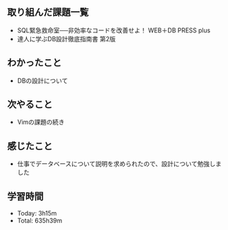 ## 取り組んだ課題一覧
- SQL緊急救命室──非効率なコードを改善せよ！ WEB＋DB PRESS plus
- 達人に学ぶDB設計徹底指南書 第2版
## わかったこと
- DBの設計について
## 次やること
- Vimの課題の続き
## 感じたこと
- 仕事でデータベースについて説明を求められたので、設計について勉強しました
## 学習時間
- Today: 3h15m
- Total: 635h39m
